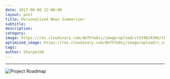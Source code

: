 ```yaml
---
date: 2017-06-08 12:00:00
layout: post
title: Personalized News Summarizer
subtitle:
description:
category:
image: https://res.cloudinary.com/dm7h7e8xj/image/upload/v1559824306/theme13_dshbqx.jpg
optimized_image: https://res.cloudinary.com/dm7h7e8xj/image/upload/c_scale,w_380/v1559824306/theme13_dshbqx.jpg
tags:
author: SharpeimQ
---
```

---
<img src="{{ site.baseurl }}/assets/img/roadmap.png" alt="Project Roadmap" class="roadmap-img">
